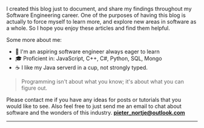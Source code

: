 I created this blog just to document, and share my findings throughout my Software Engineering career. One of the purposes of having this blog is actually to force myself to learn more, and explore new areas in software as a whole. So I hope you enjoy these articles and find them helpful.

Some more about me:

- 🚀 I'm an aspiring software engineer always eager to learn
- 🎓 Proficient in: JavaScript, C++, C#, Python, SQL, Mongo
- ☕ I like my Java serverd in a cup, not strongly typed.

> Programming isn't about what you know; it's about what you can figure out.

Please contact me if you have any ideas for posts or tutorials that you would like to see. Also feel free to just send me an email to chat about software and the wonders of this industry. **[pieter_nortje@outlook.com](mailto:pieter_nortje@outlook.com)**

---
